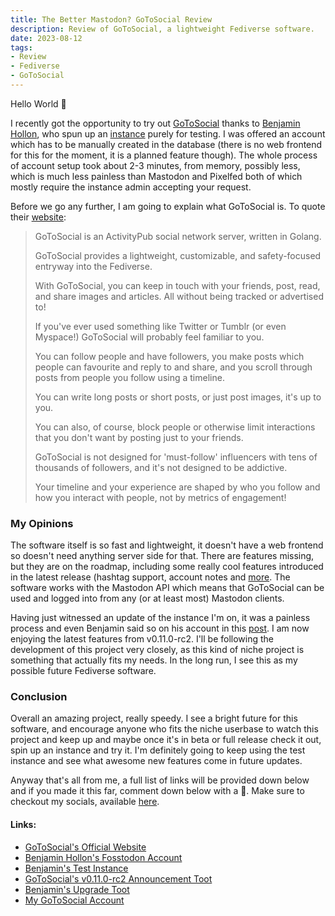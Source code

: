 ```yaml
---
title: The Better Mastodon? GoToSocial Review
description: Review of GoToSocial, a lightweight Fediverse software.
date: 2023-08-12
tags:
- Review
- Fediverse
- GoToSocial
---
```


Hello World 👋

I recently got the opportunity to try out [GoToSocial](https://gotosocial.org/) thanks to [Benjamin Hollon](https://fosstodon.org/@benjaminhollon), who spun up an [instance](https://gotosocial.verboseguacamole.com/) purely for testing. I was offered an account which has to be manually created in the database (there is no web frontend for this for the moment, it is a planned feature though). The whole process of account setup took about 2-3 minutes, from memory, possibly less, which is much less painless than Mastodon and Pixelfed both of which mostly require the instance admin accepting your request. 

Before we go any further, I am going to explain what GoToSocial is. To quote their [website](https://gotosocial.org/):
> GoToSocial is an ActivityPub social network server, written in Golang.
> 
> GoToSocial provides a lightweight, customizable, and safety-focused entryway into the Fediverse.
> 
> With GoToSocial, you can keep in touch with your friends, post, read, and share images and articles. All without being tracked or advertised to!
> 
> If you've ever used something like Twitter or Tumblr (or even Myspace!) GoToSocial will probably feel familiar to you.
> 
> You can follow people and have followers, you make posts which people can favourite and reply to and share, and you scroll through posts from people you follow using a timeline.
> 
> You can write long posts or short posts, or just post images, it's up to you.
> 
> You can also, of course, block people or otherwise limit interactions that you don't want by posting just to your friends.
> 
> GoToSocial is not designed for 'must-follow' influencers with tens of thousands of followers, and it's not designed to be addictive.
> 
> Your timeline and your experience are shaped by who you follow and how you interact with people, not by metrics of engagement!

### My Opinions
The software itself is so fast and lightweight, it doesn't have a web frontend so doesn't need anything server side for that. There are features missing, but they are on the roadmap, including some really cool features introduced in the latest release (hashtag support, account notes and [more](https://gts.superseriousbusiness.org/@gotosocial/statuses/01H7JEE1GMEAXPY9C00GZ3FJQ5). The software works with the Mastodon API which means that GoToSocial can be used and logged into from any (or at least most) Mastodon clients.

Having just witnessed an update of the instance I'm on, it was a painless process and even Benjamin said so on his account in this [post](https://gotosocial.verboseguacamole.com/@benjamin/statuses/01H7NBGSJGP6NFS71B0CBHCQQ9). I am now enjoying the latest features from v0.11.0-rc2. I'll be following the development of this project very closely, as this kind of niche project is something that actually fits my needs. In the long run, I see this as my possible future Fediverse software.

### Conclusion
Overall an amazing project, really speedy. I see a bright future for this software, and encourage anyone who fits the niche userbase to watch this project and keep up and maybe once it's in beta or full release check it out, spin up an instance and try it. I'm definitely going to keep using the test instance and see what awesome new features come in future updates.

Anyway that's all from me, a full list of links will be provided down below and if you made it this far, comment down below with a 🐬. Make sure to checkout my socials, available [here](/about/socials/). 

#### Links:
- [GoToSocial's Official Website](https://gotosocial.org)
- [Benjamin Hollon's Fosstodon Account](https://fosstodon.org/@benjaminhollon)
- [Benjamin's Test Instance](https://gotosocial.verboseguacamole.com/)
- [GoToSocial's v0.11.0-rc2 Announcement Toot](https://gts.superseriousbusiness.org/@gotosocial/statuses/01H7JEE1GMEAXPY9C00GZ3FJQ5)
- [Benjamin's Upgrade Toot](https://gotosocial.verboseguacamole.com/@benjamin/statuses/01H7NBGSJGP6NFS71B0CBHCQQ9)
- [My GoToSocial Account](https://gotosocial.verboseguacamole.com/@orbitalmartian)
